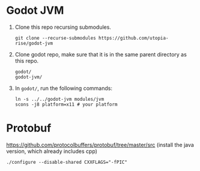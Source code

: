 # Godot JVM

1. Clone this repo recursing submodules.
   ```
   git clone --recurse-submodules https://github.com/utopia-rise/godot-jvm
   ```

2. Clone godot repo, make sure that it is in the same parent directory as this repo.
   ```
   godot/
   godot-jvm/
   ```

2. In `godot/`, run the following commands:
   ```
   ln -s ../../godot-jvm modules/jvm
   scons -j8 platform=x11 # your platform
   ```


# Protobuf

https://github.com/protocolbuffers/protobuf/tree/master/src (install the java version, which already includes cpp)

`./configure --disable-shared CXXFLAGS="-fPIC"`